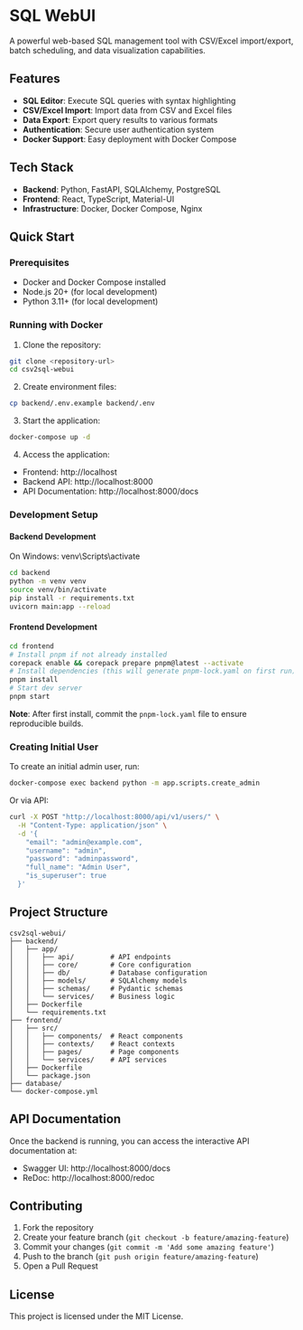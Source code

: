 # SQL WebUI

A powerful web-based SQL management tool with CSV/Excel import/export, batch scheduling, and data visualization capabilities.

## Features

- **SQL Editor**: Execute SQL queries with syntax highlighting
- **CSV/Excel Import**: Import data from CSV and Excel files
- **Data Export**: Export query results to various formats
- **Authentication**: Secure user authentication system
- **Docker Support**: Easy deployment with Docker Compose

## Tech Stack

- **Backend**: Python, FastAPI, SQLAlchemy, PostgreSQL
- **Frontend**: React, TypeScript, Material-UI
- **Infrastructure**: Docker, Docker Compose, Nginx

## Quick Start

### Prerequisites

- Docker and Docker Compose installed
- Node.js 20+ (for local development)
- Python 3.11+ (for local development)

### Running with Docker

1. Clone the repository:

```bash
git clone <repository-url>
cd csv2sql-webui
```

2. Create environment files:

```bash
cp backend/.env.example backend/.env
```

3. Start the application:

```bash
docker-compose up -d
```

4. Access the application:

- Frontend: http://localhost
- Backend API: http://localhost:8000
- API Documentation: http://localhost:8000/docs

### Development Setup

#### Backend Development

On Windows: venv\Scripts\activate

```bash
cd backend
python -m venv venv
source venv/bin/activate
pip install -r requirements.txt
uvicorn main:app --reload
```

#### Frontend Development

```bash
cd frontend
# Install pnpm if not already installed
corepack enable && corepack prepare pnpm@latest --activate
# Install dependencies (this will generate pnpm-lock.yaml on first run)
pnpm install
# Start dev server
pnpm start
```

**Note**: After first install, commit the `pnpm-lock.yaml` file to ensure reproducible builds.

### Creating Initial User

To create an initial admin user, run:

```bash
docker-compose exec backend python -m app.scripts.create_admin
```

Or via API:

```bash
curl -X POST "http://localhost:8000/api/v1/users/" \
  -H "Content-Type: application/json" \
  -d '{
    "email": "admin@example.com",
    "username": "admin",
    "password": "adminpassword",
    "full_name": "Admin User",
    "is_superuser": true
  }'
```

## Project Structure

```
csv2sql-webui/
├── backend/
│   ├── app/
│   │   ├── api/         # API endpoints
│   │   ├── core/        # Core configuration
│   │   ├── db/          # Database configuration
│   │   ├── models/      # SQLAlchemy models
│   │   ├── schemas/     # Pydantic schemas
│   │   └── services/    # Business logic
│   ├── Dockerfile
│   └── requirements.txt
├── frontend/
│   ├── src/
│   │   ├── components/  # React components
│   │   ├── contexts/    # React contexts
│   │   ├── pages/       # Page components
│   │   └── services/    # API services
│   ├── Dockerfile
│   └── package.json
├── database/
└── docker-compose.yml
```

## API Documentation

Once the backend is running, you can access the interactive API documentation at:

- Swagger UI: http://localhost:8000/docs
- ReDoc: http://localhost:8000/redoc

## Contributing

1. Fork the repository
2. Create your feature branch (`git checkout -b feature/amazing-feature`)
3. Commit your changes (`git commit -m 'Add some amazing feature'`)
4. Push to the branch (`git push origin feature/amazing-feature`)
5. Open a Pull Request

## License

This project is licensed under the MIT License.
